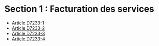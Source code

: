 # Section 1 : Facturation des services

* [Article D7233-1](./LEGIARTI000024579772.md)
* [Article D7233-2](./LEGIARTI000018521228.md)
* [Article D7233-3](./LEGIARTI000018521226.md)
* [Article D7233-4](./LEGIARTI000024579777.md)
